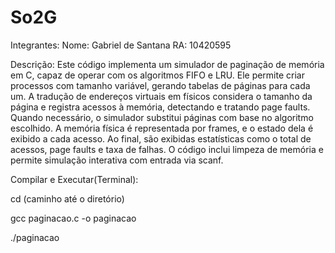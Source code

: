 # So2G
Integrantes:
Nome: Gabriel de Santana RA: 10420595

Descrição:
Este código implementa um simulador de paginação de memória em C, capaz de operar com os algoritmos FIFO e LRU. Ele permite criar processos com tamanho variável, gerando tabelas de páginas para cada um. A tradução de endereços virtuais em físicos considera o tamanho da página e registra acessos à memória, detectando e tratando page faults. Quando necessário, o simulador substitui páginas com base no algoritmo escolhido. A memória física é representada por frames, e o estado dela é exibido a cada acesso. Ao final, são exibidas estatísticas como o total de acessos, page faults e taxa de falhas. O código inclui limpeza de memória e permite simulação interativa com entrada via scanf.

Compilar e Executar(Terminal):

cd (caminho até o diretório)

gcc paginacao.c -o paginacao

./paginacao
